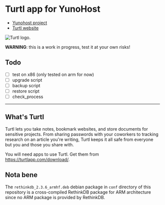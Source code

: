 # Turtl app for YunoHost

- [Yunohost project](https://yunohost.org)
- [Turtl website](https://turtlapp.com/)

![Turtl logo](https://avatars1.githubusercontent.com/u/5256479?v=4&s=200 "Turtl logo").

**WARNING**: this is a work in progress, test it at your own risks!

## Todo

- [ ] test on x86 (only tested on arm for now)
- [ ] upgrade script
- [ ] backup script
- [ ] restore script
- [ ] check_process

------------------------------

## What's Turtl

Turtl lets you take notes, bookmark websites, and store documents for sensitive projects.
From sharing passwords with your coworkers to tracking research on an article you're writing, Turtl keeps it all safe from everyone but you and those you share with.

You will need apps to use Turtl. Get them from <https://turtlapp.com/download/>.

## Nota bene

The `rethinkdb_2.3.6_armhf.deb` debian package in `conf` directory of this repository is a cross-compiled RethinkDB package for ARM architecture since no ARM package is provided by RethinkDB.
